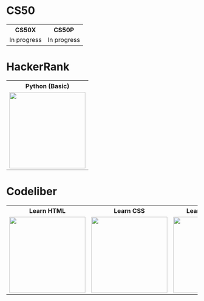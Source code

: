 # CS50

<table>
  <tr>
    <th align="center">CS50X</th>
    <th align="center">CS50P</th>
  </tr>
  <tr>
    <td align="center">
      In progress
    </td>
    <td align="center">
      In progress
    </td>
  </tr>
</table>

# HackerRank
<table>
  <tr>
    <th align="center">Python (Basic)</th>
  </tr>
  <tr>
    <td align="center">
      <img width="200" src="https://github.com/iahmadgad/iahmadgad/blob/main/files/HackerRank/Python-Basic/certificate.png">
    </td>
  </tr>
</table>

# Codeliber
<table>
  <tr>
    <th align="center">Learn HTML</th>
    <th align="center">Learn CSS</th>
    <th align="center">Learn Javascript</th>
    <th align="center">Python Tutorial</th>
  </tr>
  <tr>
    <td align="center">
      <img alt="" width="200" src="https://github.com/iahmadgad/iahmadgad/blob/main/files/Codeliber/Python-Tutorial/certificate.jpg" alt="">
    </td>
    <td align="center">
      <img alt="" width="200" src="https://github.com/iahmadgad/iahmadgad/blob/main/files/Codeliber/Learn-JavaScript/certificate.jpg" alt="">
    </td>
    <td align="center">
      <img alt="" width="200" src="https://github.com/iahmadgad/iahmadgad/blob/main/files/Codeliber/Learn-HTML/certificate.jpg" alt="">
    </td>
    <td align="center">
      <img alt="" width="200" src="https://github.com/iahmadgad/iahmadgad/blob/main/files/Codeliber/Learn-CSS/certificate.jpg" alt="">
    </td>
  </tr>
</table>

